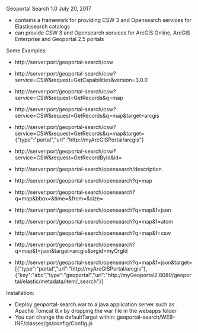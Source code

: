 Geoportal Search 1.0
July 20, 2017

  - contains a framework for providing CSW 3 and Opensearch services for Elasticsearch catalogs
  - can provide CSW 3 and Opensearch services for ArcGIS Online, ArcGIS Enterprise and Geoportal 2.5 portals

Some Examples:

- http://server:port/geoportal-search/csw
- http://server:port/geoportal-search/csw?service=CSW&request=GetCapabilities&version=3.0.0
- http://server:port/geoportal-search/csw?service=CSW&request=GetRecords&q=map
- http://server:port/geoportal-search/csw?service=CSW&request=GetRecords&q=map&target=arcgis
- http://server:port/geoportal-search/csw?service=CSW&request=GetRecords&q=map&target={"type":"portal","url":"http://myArcGISPortal/arcgis"}
- http://server:port/geoportal-search/csw?service=CSW&request=GetRecordById&id=

- http://server:port/geoportal-search/opensearch/description
- http://server:port/geoportal-search/opensearch?q=map
- http://server:port/geoportal-search/opensearch?q=map&bbox=&time=&from=&size=
- http://server:port/geoportal-search/opensearch?q=map&f=json
- http://server:port/geoportal-search/opensearch?q=map&f=atom
- http://server:port/geoportal-search/opensearch?q=map&f=csw
- http://server:port/geoportal-search/opensearch?q=map&f=json&target=arcgis&orgid=myOrgId
- http://server:port/geoportal-search/opensearch?q=map&f=json&target=[{"type":"portal","url":"http://myArcGISPortal/arcgis"},{"key":"abc","type":"geoportal","url":"http://myGeoportal2:8080/geoportal/elastic/metadata/item/_search"}]

Installation:
* Deploy geoportal-search.war to a java application server such as Apache Tomcat 8.x by dropping the war file in the webapps folder
* You can change the defaultTarget within: geoportal-search/WEB-INF/classes/gs/config/Config.js

